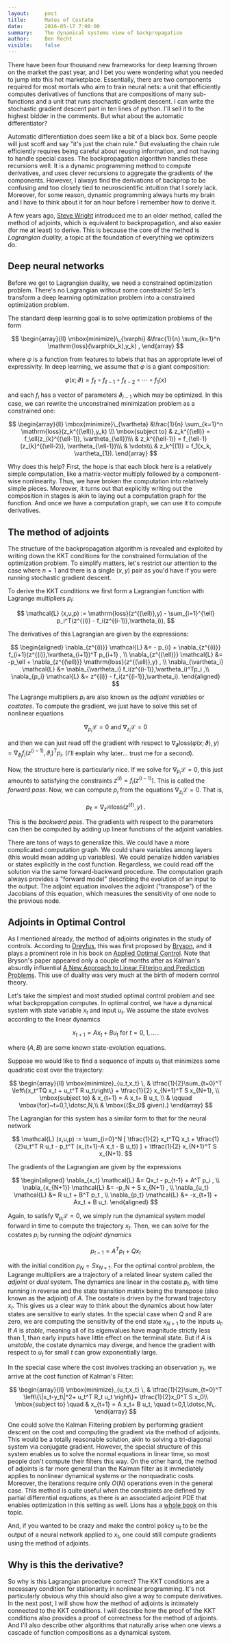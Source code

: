 ```yaml
---
layout:     post
title:      Mates of Costate
date:       2016-05-17 7:00:00
summary:    The dynamical systems view of backpropagation
author:     Ben Recht
visible:    false
---
```


There have been four thousand new frameworks for deep learning thrown on the market the past year, and I bet you were wondering what you needed to jump into this hot marketplace.  Essentially, there are two components required for most mortals who aim to train neural nets: a unit that efficiently computes derivatives of functions that are compositions of many sub-functions and a unit that runs stochastic gradient descent.  I can write the stochastic gradient descent part in ten lines of python.  I'll sell it to the highest bidder in the comments.  But what about the automatic differentiator?

Automatic differentiation does seem like a bit of a black box.  Some people will just scoff and say "it's just the chain rule." But evaluating the chain rule efficiently requires being careful about reusing information, and not having to handle special cases.  The backpropagation algorithm handles these recursions well.  It is a dynamic programming method to compute derivatives, and uses clever recursions to aggregate the gradients of the components.   However, I always find the derivations of backprop to be confusing and too closely tied to neuroscientific intuition that I sorely lack.  Moreover, for some reason, dynamic programming always hurts my brain and I have to think about it for an hour before I remember how to derive it.  

A few years ago, [Steve Wright](http://pages.cs.wisc.edu/~swright/) introduced me to an older method, called the method of adjoints, which is equivalent to backpropagation, and also easier (for me at least) to derive.  This is because the core of the method is *Lagrangian duality*, a topic at the foundation of everything we optimizers do.

## Deep neural networks

Before we get to Lagrangian duality, we need a constrained optimization problem.  There's no Lagrangian without some constraints!  So let's transform a deep learning optimization problem into a constrained optimization problem.

The standard deep learning goal is to solve optimization problems of the form

$$
	\begin{array}{ll}
		\mbox{minimize}\_{\varphi} &\frac{1}{n} \sum_{k=1}^n \mathrm{loss}(\varphi(x_k),y_k) ,
	\end{array}
$$

where $\varphi$ is a function from features to labels that has an appropriate level of expressivity.  In deep learning, we assume that $\varphi$ is a giant composition:

$$
	\varphi(x;\vartheta) = f_\ell \circ f_{\ell-1} \circ f_{\ell-2} \circ \cdots  \circ f_1(x)
$$

and each $f_i$ has a vector of parameters $\vartheta_{i-1}$ which may be optimized.  In this case, we can rewrite the unconstrained minimization problem as a constrained one:

$$
	\begin{array}{ll}
		\mbox{minimize}\_{\vartheta} &\frac{1}{n} \sum_{k=1}^n \mathrm{loss}(z_k^{(\ell)},y_k) \\\
		\mbox{subject to} & z_k^{(\ell)} = f_\ell(z_{k}^{(\ell-1)}, \vartheta_{\ell})\\\
		&  z_k^{(\ell-1)} = f_{\ell-1}(z_{k}^{(\ell-2)}, \vartheta_{\ell-1})\\\
		& \vdots\\\
		&  z_k^{(1)} = f_1(x_k, \vartheta_{1}).
	\end{array}
$$

Why does this help?  First, the hope is that each block here is a relatively simple computation, like a matrix-vector multiply followed by a component-wise nonlinearity.  Thus, we have broken the computation into relatively simple pieces.  Moreover, it turns out that explicitly writing out the composition in stages is akin to laying out a computation graph for the function.  And once we have a computation graph, we can use it to compute derivatives.

## The method of adjoints

The structure of the backpropagation algorithm is revealed and exploited by writing down the KKT conditions for the constrained formulation of the optimization problem.
To simplify matters, let's restrict our attention to the case where $n=1$ and there is a single $(x,y)$ pair as you'd have if you were running stochastic gradient descent.

To derive the KKT conditions we first form a Lagrangian function with Lagrange multipliers $p_i$:

$$
\mathcal{L} (x,u,p) :=   \mathrm{loss}(z^{(\ell)},y) - \sum_{i=1}^{\ell} p_i^T(z^{(i)} - f_i(z^{(i-1)},\vartheta_i)),
$$

The derivatives of this Lagrangian are given by the expressions:

$$
\begin{aligned}
\nabla_{z^{(i)}} \mathcal{L} &= - p_{i} + \nabla_{z^{(i)}} f_{i+1}(z^{(i)},\vartheta_{i+1})^T p_{i+1} , \\
\nabla_{z^{(\ell)}} \mathcal{L} &= -p_\ell + \nabla_{z^{(\ell)}} \mathrm{loss}(z^{(\ell)},y) , \\
\nabla_{\vartheta_i} \mathcal{L} &= \nabla_{\vartheta_i} f_i(z^{(i-1)},\vartheta_i)^Tp_i ,\\
\nabla_{p_i} \mathcal{L} &= z^{(i)} - f_i(z^{(i-1)},\vartheta_i).
\end{aligned}
$$

The Lagrange multipliers $p_i$ are also known as the *adjoint variables* or *costates*. To compute the gradient, we just have to solve this set of nonlinear equations

$$
\nabla_{p_i} \mathcal{L} = 0~\mbox{and}~ \nabla_{z_i} \mathcal{L} =0
$$

and then we can just read off the gradient with respect to $\nabla_\vartheta \mathrm{loss}(\varphi(x;\vartheta),y)= \nabla_{\vartheta_i} f_i(z^{(i-1)},\vartheta_i)^Tp_i$.
(I'll explain why later... trust me for a second).

Now, the structure here is particularly nice.  If we solve for $\nabla_{p_i} \mathcal{L}=0$, this just amounts to satisfying the constraints  $z^{(i)} = f_i(z^{(i-1)})$.  This is called the *forward pass*.  Now, we can compute $p_i$ from the equations $\nabla_{z_i} \mathcal{L} =0$.  That is,

$$
p_\ell = \nabla_{z^{(\ell)}} \mathrm{loss}(z^{(\ell)},y) \,.
$$

This is the *backward pass*.  The gradients with respect to the parameters can then be computed by adding up linear functions of the adjoint variables.

There are tons of ways to generalize this.  We could have a more complicated computation graph.  We could share variables among layers (this would mean adding up variables).  We could penalize hidden variables or states explicitly in the cost function.  Regardless, we could read off the solution via the same forward-backward procedure.   The computation graph always provides a  "forward model" describing the evolution of an input to the output. The adjoint equation involves the adjoint ("transpose") of the Jacobians of this equation, which measures the sensitivity of one node to the previous node.  

## Adjoints in Optimal Control

As I mentioned already, the method of adjoints originates in the study of controls.  According to [Dreyfus](xxx), this was first proposed by [Bryson](xxx), and it plays a prominent role in his book on [Applied Optimal Control](xxx).   Note that Bryson's paper appeared only a couple of months after as Kalman's absurdly influential [A New Approach to Linear Filtering and Prediction Problems](xxx). This use of duality was very much at the birth of modern control theory.

Let's take the simplest and most studied optimal control problem and see what backpropgation computes.  In optimal control, we have a dynamical system with state variable $x_t$ and input $u_t$.  We assume the state evolves according to the linear dynamics

$$
	x_{t+1} = A x_t + B u_t~\mbox{for}~t=0,1,\ldots\,.
$$

where $(A,B)$ are some known state-evolution equations.

Suppose we would like to find a sequence of inputs $u_t$ that minimizes some quadratic cost over the trajectory:

$$
\begin{array}{ll}
\mbox{minimize}_{u_t,x_t} \, & \tfrac{1}{2}\sum_{t=0}^T \left\{x_t^TQ x_t + u_t^T R u_t\right\}  + \tfrac{1}{2} x_{N+1}^T S x_{N+1}, \\
\mbox{subject to} & x_{t+1} = A x_t+ B u_t, \\
& \qquad \mbox{for}~t=0,1,\dotsc,N,\\
& \mbox{($x_0$ given).}
\end{array}
$$

The Lagrangian for this system has a similar form to that for the neural network

$$
\mathcal{L} (x,u,p) := \sum_{i=0}^N [ \tfrac{1}{2} x_t^TQ x_t + \tfrac{1}{2}u_t^T R u_t - p_t^T (x_{t+1}-A x_t - B u_t)) ] +
\tfrac{1}{2} x_{N+1}^T S x_{N+1}.
$$

The gradients of the Lagrangian are given by the expressions

$$
\begin{aligned}
\nabla_{x_t} \mathcal{L} &= Qx_t - p_{t-1} + A^T p_i , \\
\nabla_{x_{N+1}} \mathcal{L} &= -p_N +  S x_{N+1} , \\
\nabla_{u_t} \mathcal{L} &= R u_t + B^T p_t , \\
\nabla_{p_t} \mathcal{L} &= -x_{t+1} + Ax_t + B u_t.
\end{aligned}
$$

Again, to satisfy $\nabla_{p_i} \mathcal{L}=0$, we simply run the dynamical system model forward in time to compute the trajectory $x_t$.  Then, we can solve for the costates $p_i$ by running the *adjoint dynamics*

$$
	p_{t-1} = A^T p_t +  Q x_t
$$

with the initial condition $p_N = Sx_{N+1}$.  For the optimal control problem, the Lagrange multipliers are a trajectory of a related linear system called the *adjoint* or *dual* system.  The dynamics are linear in the costate $p_t$, with time running in reverse and the state transition matrix being the transpose (also known as the adjoint) of $A$.  The costate is driven by the forward trajectory $x_t$.   This gives us a clear way to think about the dynamics about how later states are sensitive to early states.  In the special case when $Q$ and $R$ are zero, we are computing the sensitivity of the end state $x_{N+1}$ to the inputs $u_t$.  If $A$ is *stable*, meaning all of its eigenvalues have magnitude strictly less than $1$, than early inputs have little effect on the terminal state.  But if $A$ is *unstable*, the costate dynamics may diverge, and hence the gradient with respect to $u_t$ for small $t$ can grow exponentially large.

In the special case where the cost involves tracking an observation $y_t$, we arrive at the cost function of Kalman's Filter:

$$
\begin{array}{ll}
\mbox{minimize}_{u_t,x_t} \, & \tfrac{1}{2}\sum_{t=0}^T \left\{\|x_t-y_t\|^2+ u_t^T R_t u_t \right\}+ \tfrac{1}{2}x_0^T S x_0\\
\mbox{subject to} \quad & x_{t+1} = A x_t+ B u_t, \quad t=0,1,\dotsc,N\,.
\end{array}
$$

One could solve the Kalman Filtering problem by performing gradient descent on the cost and computing the gradient via the method of adjoints.  This would be a totally reasonable solution, akin to solving a tri-diagonal system via conjugate gradient.  However, the special structure of this system enables us to solve the normal equations in linear time, so most people don't compute their filters this way.  On the other hand, the method of adjoints is far more general than the Kalman filter as it immediately applies to nonlinear dynamical systems or the  nonquadratic costs.  Moreover, the iterations require only $O(N)$ operations even in the general case.  This method is quite useful when the constraints are defined by partial differential equations, as there is an associated adjoint PDE that enables optimization in this setting as well.  Lions has a [whole book](xxx) on this topic.

And, if you wanted to be crazy and make the control policy $u_t$ to be the output of a neural network applied to $x_t$, one could still compute gradients using the method of adjoints.

## Why is this the derivative?

So why is this Lagrangian procedure correct?  The KKT conditions are a necessary condition for stationarity in nonlinear programming.  It's not particularly obvious why this should also give a way to compute derivatives. In the next post, I will show how the method of adjoints is intimately connected to the KKT conditions.  I will describe how the proof of the KKT conditions also provides a proof of correctness for the method of adjoints.  And I'll also describe other algorithms that naturally arise when one views a cascade of function compositions as a dynamical system.
